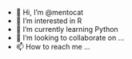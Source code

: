 - 👋 Hi, I’m @mentocat
- 👀 I’m interested in R
- 🌱 I’m currently learning Python
- 💞️ I’m looking to collaborate on ...
- 📫 How to reach me ...

<!---
mentocat/mentocat is a ✨ special ✨ repository because its `README.md` (this file) appears on your GitHub profile.
You can click the Preview link to take a look at your changes.
--->
